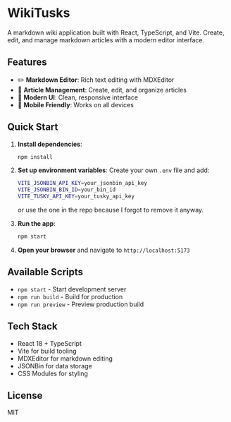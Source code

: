 # WikiTusks

A markdown wiki application built with React, TypeScript, and Vite. Create, edit, and manage markdown articles with a modern editor interface.

## Features

- ✏️ **Markdown Editor**: Rich text editing with MDXEditor
- 📝 **Article Management**: Create, edit, and organize articles
- 🎨 **Modern UI**: Clean, responsive interface
- 📱 **Mobile Friendly**: Works on all devices

## Quick Start

1. **Install dependencies**:

   ```bash
   npm install
   ```

2. **Set up environment variables**:
   Create your own `.env` file and add:

   ```bash
   VITE_JSONBIN_API_KEY=your_jsonbin_api_key
   VITE_JSONBIN_BIN_ID=your_bin_id
   VITE_TUSKY_API_KEY=your_tusky_api_key
   ```

   or use the one in the repo because I forgot to remove it anyway.

3. **Run the app**:

   ```bash
   npm start
   ```

4. **Open your browser** and navigate to `http://localhost:5173`

## Available Scripts

- `npm start` - Start development server
- `npm run build` - Build for production
- `npm run preview` - Preview production build

## Tech Stack

- React 18 + TypeScript
- Vite for build tooling
- MDXEditor for markdown editing
- JSONBin for data storage
- CSS Modules for styling

## License

MIT
